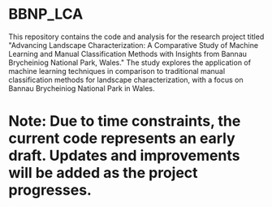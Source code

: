 # BBNP_LCA
This repository contains the code and analysis for the research project titled "Advancing Landscape Characterization: A Comparative Study of Machine Learning and Manual Classification Methods with Insights from Bannau Brycheiniog National Park, Wales." The study explores the application of machine learning techniques in comparison to traditional manual classification methods for landscape characterization, with a focus on Bannau Brycheiniog National Park in Wales.

# Note: Due to time constraints, the current code represents an early draft. Updates and improvements will be added as the project progresses.